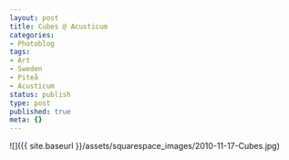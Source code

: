 ```yaml
---
layout: post
title: Cubes @ Acusticum
categories:
- Photoblog
tags:
- Art
- Sweden
- Piteå
- Acusticum
status: publish
type: post
published: true
meta: {}
---
```


![]({{ site.baseurl }}/assets/squarespace_images/2010-11-17-Cubes.jpg)
